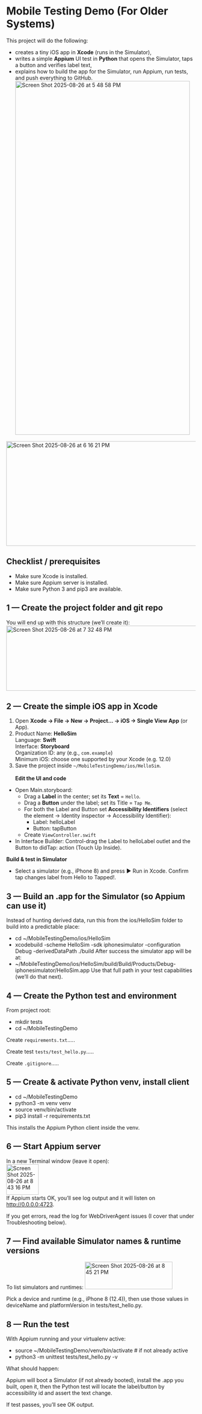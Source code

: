 # Mobile Testing Demo (For Older Systems)
This project will do the following: 
- creates a tiny iOS app in **Xcode** (runs in the Simulator),
- writes a simple **Appium** UI test in **Python** that opens the Simulator, taps a button and verifies label text,
- explains how to build the app for the Simulator, run Appium, run tests, and push everything to GitHub.
<img width="464" height="940" alt="Screen Shot 2025-08-26 at 5 48 58 PM" src="https://github.com/user-attachments/assets/ecee4cd5-7ee7-4fa4-ab43-dddf3177a70c" /> <br>
<img width="570" height="278" alt="Screen Shot 2025-08-26 at 6 16 21 PM" src="https://github.com/user-attachments/assets/06222b8d-c08a-4ed5-9c3a-37611a504eb0" />

## Checklist / prerequisites
- Make sure Xcode is installed.
- Make sure Appium server is installed.
- Make sure Python 3 and pip3 are available.

## 1 — Create the project folder and git repo
You will end up with this structure (we’ll create it):
<img width="575" height="173" alt="Screen Shot 2025-08-26 at 7 32 48 PM" src="https://github.com/user-attachments/assets/c2fc5ffe-db3e-440c-9d9d-cd439bddccd0" />

## 2 — Create the simple iOS app in Xcode
1. Open **Xcode → File → New → Project... → iOS → Single View App** (or App). <br>
2. Product Name: **HelloSim** <br>
Language: **Swift** <br>
Interface: **Storyboard** <br>
Organization ID: any (e.g., `com.example`) <br>
Minimum iOS: choose one supported by your Xcode (e.g. 12.0) <br>
3. Save the project inside `~/MobileTestingDemo/ios/HelloSim`. <br><br>
**Edit the UI and code**
- Open Main.storyboard:
     - Drag a **Label** in the center; set its **Text** = `Hello`.
     - Drag a **Button** under the label; set its Title = `Tap Me`.
     - For both the Label and Button set **Accessibility Identifiers** (select the element → Identity inspector → Accessibility Identifier):
          - Label: helloLabel
          - Button: tapButton
     - Create `ViewController.swift`
- In Interface Builder: Control-drag the Label to helloLabel outlet and the Button to didTap: action (Touch Up Inside).

**Build & test in Simulator**

- Select a simulator (e.g., iPhone 8) and press ▶ Run in Xcode. Confirm tap changes label from Hello to Tapped!.
## 3 — Build an .app for the Simulator (so Appium can use it)
Instead of hunting derived data, run this from the ios/HelloSim folder to build into a predictable place:
- cd ~/MobileTestingDemo/ios/HelloSim
- xcodebuild -scheme HelloSim -sdk iphonesimulator -configuration Debug -derivedDataPath ./build
After success the simulator app will be at:
- ~/MobileTestingDemo/ios/HelloSim/build/Build/Products/Debug-iphonesimulator/HelloSim.app
Use that full path in your test capabilities (we’ll do that next).
## 4 — Create the Python test and environment
From project root:
- mkdir tests
- cd ~/MobileTestingDemo
  
Create `requirements.txt`..... <br>

Create test `tests/test_hello.py`.....<br>

Create `.gitignore`.....
## 5 — Create & activate Python venv, install client
- cd ~/MobileTestingDemo
- python3 -m venv venv
- source venv/bin/activate
- pip3 install -r requirements.txt

This installs the Appium Python client inside the venv.
## 6 — Start Appium server
In a new Terminal window (leave it open): <br>
<img width="86" height="81" alt="Screen Shot 2025-08-26 at 8 43 16 PM" src="https://github.com/user-attachments/assets/6b6d6026-3780-414e-adfa-8bef6b582551" /> <br>
If Appium starts OK, you’ll see log output and it will listen on http://0.0.0.0:4723.

If you get errors, read the log for WebDriverAgent issues (I cover that under Troubleshooting below).
## 7 — Find available Simulator names & runtime versions
To list simulators and runtimes:
<img width="233" height="73" alt="Screen Shot 2025-08-26 at 8 45 21 PM" src="https://github.com/user-attachments/assets/0d7dae97-615a-43ee-a44d-f9c4b4960c33" />

Pick a device and runtime (e.g., iPhone 8 (12.4)), then use those values in deviceName and platformVersion in tests/test_hello.py.
## 8 — Run the test
With Appium running and your virtualenv active:
- source ~/MobileTestingDemo/venv/bin/activate   # if not already active
- python3 -m unittest tests/test_hello.py -v

What should happen:

Appium will boot a Simulator (if not already booted), install the .app you built, open it, then the Python test will locate the label/button by accessibility id and assert the text change.

If test passes, you’ll see OK output.
